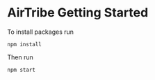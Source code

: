 # AirTribe Getting Started

To install packages run

```
npm install
```

Then run

```
npm start
```
